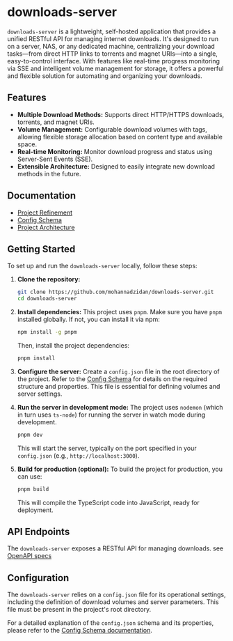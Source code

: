 # downloads-server

`downloads-server` is a lightweight, self-hosted application that provides a unified RESTful API for managing internet downloads. It's designed to run on a server, NAS, or any dedicated machine, centralizing your download tasks—from direct HTTP links to torrents and magnet URIs—into a single, easy-to-control interface. With features like real-time progress monitoring via SSE and intelligent volume management for storage, it offers a powerful and flexible solution for automating and organizing your downloads.

## Features

- **Multiple Download Methods:** Supports direct HTTP/HTTPS downloads, torrents, and magnet URIs.
- **Volume Management:** Configurable download volumes with tags, allowing flexible storage allocation based on content type and available space.
- **Real-time Monitoring:** Monitor download progress and status using Server-Sent Events (SSE).
- **Extensible Architecture:** Designed to easily integrate new download methods in the future.

## Documentation

- [Project Refinement](docs/project-refinement.md)
- [Config Schema](docs/config-schema.md)
- [Project Architecture](docs/architecture.md)

## Getting Started

To set up and run the `downloads-server` locally, follow these steps:

1.  **Clone the repository:**
    ```bash
    git clone https://github.com/mohannadzidan/downloads-server.git
    cd downloads-server
    ```

2.  **Install dependencies:**
    This project uses `pnpm`. Make sure you have `pnpm` installed globally. If not, you can install it via npm:
    ```bash
    npm install -g pnpm
    ```
    Then, install the project dependencies:
    ```bash
    pnpm install
    ```

3.  **Configure the server:**
    Create a `config.json` file in the root directory of the project. Refer to the [Config Schema](docs/config-schema.md) for details on the required structure and properties. This file is essential for defining volumes and server settings.

4.  **Run the server in development mode:**
    The project uses `nodemon` (which in turn uses `ts-node`) for running the server in watch mode during development.
    ```bash
    pnpm dev
    ```
    This will start the server, typically on the port specified in your `config.json` (e.g., `http://localhost:3000`).

5.  **Build for production (optional):**
    To build the project for production, you can use:
    ```bash
    pnpm build
    ```
    This will compile the TypeScript code into JavaScript, ready for deployment.

## API Endpoints

The `downloads-server` exposes a RESTful API for managing downloads. see [OpenAPI specs](openapi.yaml)

## Configuration

The `downloads-server` relies on a `config.json` file for its operational settings, including the definition of download volumes and server parameters. This file must be present in the project's root directory.

For a detailed explanation of the `config.json` schema and its properties, please refer to the [Config Schema documentation](docs/config-schema.md).
